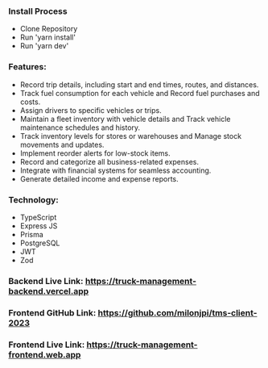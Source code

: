 ### Install Process
- Clone Repository
- Run 'yarn install'
- Run 'yarn dev'


### Features:
- Record trip details, including start and end times, routes, and distances.
- Track fuel consumption for each vehicle and Record fuel purchases and costs.
- Assign drivers to specific vehicles or trips.
- Maintain a fleet inventory with vehicle details and Track vehicle maintenance schedules and history.
- Track inventory levels for stores or warehouses and Manage stock movements and updates.
- Implement reorder alerts for low-stock items.
- Record and categorize all business-related expenses.
- Integrate with financial systems for seamless accounting.
- Generate detailed income and expense reports.


### Technology:
- TypeScript
- Express JS
- Prisma
- PostgreSQL
- JWT
- Zod


### Backend Live Link: https://truck-management-backend.vercel.app

### Frontend GitHub Link: https://github.com/milonjpi/tms-client-2023

### Frontend Live Link: https://truck-management-frontend.web.app
